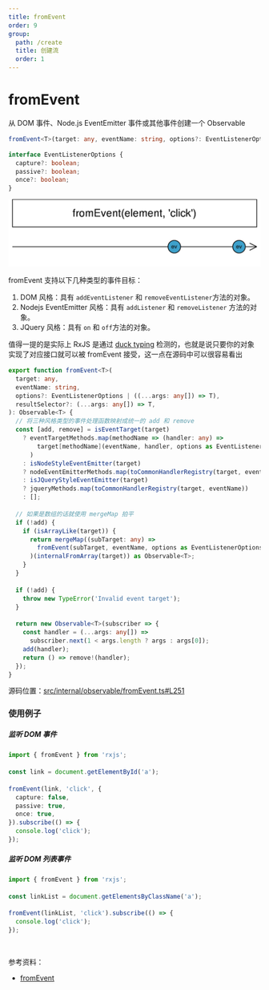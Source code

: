 ```yaml
---
title: fromEvent
order: 9
group:
  path: /create
  title: 创建流
  order: 1
---
```


# fromEvent

<Alert type="info">

从 DOM 事件、Node.js EventEmitter 事件或其他事件创建一个 Observable

</Alert>

```ts
fromEvent<T>(target: any, eventName: string, options?: EventListenerOptions | ((...args: any[]) => T), resultSelector?: (...args: any[]) => T): Observable<T>
```

```typescript
interface EventListenerOptions {
  capture?: boolean;
  passive?: boolean;
  once?: boolean;
}
```

![fromEvent](./images/fromEvent.png)

fromEvent 支持以下几种类型的事件目标：

1. DOM 风格：具有 `addEventListener` 和 `removeEventListener`方法的对象。
2. Nodejs EventEmitter 风格：具有 `addListener` 和 `removeListener` 方法的对象。
3. JQuery 风格：具有 `on` 和 `off`方法的对象。

值得一提的是实际上 RxJS 是通过 [duck typing](https://zh.wikipedia.org/zh-hans/%E9%B8%AD%E5%AD%90%E7%B1%BB%E5%9E%8B) 检测的，也就是说只要你的对象实现了对应接口就可以被 fromEvent 接受，这一点在源码中可以很容易看出

```typescript
export function fromEvent<T>(
  target: any,
  eventName: string,
  options?: EventListenerOptions | ((...args: any[]) => T),
  resultSelector?: (...args: any[]) => T,
): Observable<T> {
  // 将三种风格类型的事件处理函数映射成统一的 add 和 remove
  const [add, remove] = isEventTarget(target)
    ? eventTargetMethods.map(methodName => (handler: any) =>
        target[methodName](eventName, handler, options as EventListenerOptions),
      )
    : isNodeStyleEventEmitter(target)
    ? nodeEventEmitterMethods.map(toCommonHandlerRegistry(target, eventName))
    : isJQueryStyleEventEmitter(target)
    ? jqueryMethods.map(toCommonHandlerRegistry(target, eventName))
    : [];

  // 如果是数组的话就使用 mergeMap 拍平
  if (!add) {
    if (isArrayLike(target)) {
      return mergeMap((subTarget: any) =>
        fromEvent(subTarget, eventName, options as EventListenerOptions),
      )(internalFromArray(target)) as Observable<T>;
    }
  }

  if (!add) {
    throw new TypeError('Invalid event target');
  }

  return new Observable<T>(subscriber => {
    const handler = (...args: any[]) =>
      subscriber.next(1 < args.length ? args : args[0]);
    add(handler);
    return () => remove!(handler);
  });
}
```

源码位置：[src/internal/observable/fromEvent.ts#L251](https://github.com/ReactiveX/rxjs/blob/4f4ac0074b4bc8aead728e2fa7aa0a9061f56f0b/src/internal/observable/fromEvent.ts#L251)

### 使用例子

##### 监听 DOM 事件

```ts
import { fromEvent } from 'rxjs';

const link = document.getElementById('a');

fromEvent(link, 'click', {
  capture: false,
  passive: true,
  once: true,
}).subscribe(() => {
  console.log('click');
});
```

##### 监听 DOM 列表事件

```typescript
import { fromEvent } from 'rxjs';

const linkList = document.getElementsByClassName('a');

fromEvent(linkList, 'click').subscribe(() => {
  console.log('click');
});
```

<br/>

参考资料：

- [fromEvent](https://rxjs.dev/api/index/function/fromEvent)
